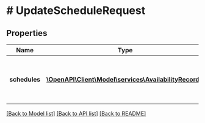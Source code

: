 # # UpdateScheduleRequest

## Properties

Name | Type | Description | Notes
------------ | ------------- | ------------- | -------------
**schedules** | [**\OpenAPI\Client\Model\services\AvailabilityRecord[]**](AvailabilityRecord.md) | List of &#x60;AvailabilityRecord&#x60;s to represent the capacity of a resource over a time range. |

[[Back to Model list]](../../README.md#models) [[Back to API list]](../../README.md#endpoints) [[Back to README]](../../README.md)
